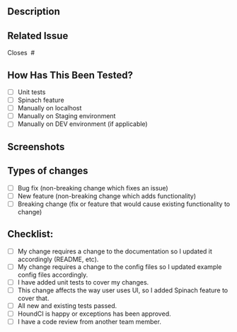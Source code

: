 ## Description
<!--- Describe your changes in detail -->

## Related Issue
<!--- This project only accepts pull requests related to open issues -->
<!--- If suggesting a new feature or change, please discuss it in an issue first -->
<!--- If fixing a bug, there should be an issue describing it with steps to reproduce -->
<!--- Example: Closes #123, closes #432 and #567 -->
<!--- Docs: https://help.github.com/articles/closing-issues-via-commit-messages/ -->
Closes  #

## How Has This Been Tested?
<!--- Please describe in detail how you tested your changes. -->
<!--- Include details of your testing environment, and the tests you ran to -->
<!--- See how your change affects other areas of the code, etc. -->
- [ ] Unit tests
- [ ] Spinach feature
- [ ] Manually on localhost
- [ ] Manually on Staging environment
- [ ] Manually on DEV environment (if applicable)

## Screenshots

<!--- Its very helpful to show the results of your frontend-facing work in a visual manner. -->
<!--- If this PR is adding a "flow" functionality, a video is handy as well.  -->

## Types of changes
<!--- What types of changes does your code introduce? Put an `x` in all the boxes that apply: -->
- [ ] Bug fix (non-breaking change which fixes an issue)
- [ ] New feature (non-breaking change which adds functionality)
- [ ] Breaking change (fix or feature that would cause existing functionality to change)

## Checklist:
<!--- Go over all the following points, and put an `x` in all the boxes that apply. -->
<!--- If you're unsure about any of these, don't hesitate to ask. We're here to help! -->
- [ ] My change requires a change to the documentation so I updated it accordingly (README, etc).
- [ ] My change requires a change to the config files so I updated example config files accordingly.
- [ ] I have added unit tests to cover my changes.
- [ ] This change affects the way user uses UI, so I added Spinach feature to cover that.
- [ ] All new and existing tests passed.
- [ ] HoundCI is happy or exceptions has been approved.
- [ ] I have a code review from another team member.

